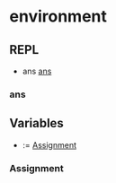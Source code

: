 # environment

## REPL

- ans [ans](#ans)

### ans

## Variables

- := [Assignment](#assignment)

### Assignment